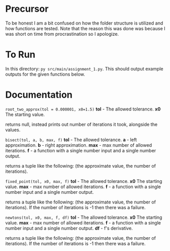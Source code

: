 # Precursor
To be honest I am a bit confused on how the folder structure is utilized and how functions are tested. Note that the reason this was done was because I was short on time from procrastination so I apologize.

# To Run
In this directory: `py src/main/assignment_1.py`. This should output example outputs for the given functions below.

# Documentation
``root_two_approx(tol = 0.000001, x0=1.5)``
**tol** - The allowed tolerance.
**x0** The starting value.

returns null, instead prints out number of iterations it took, alongside the values.

``bisect(tol, a, b, max, f)``
**tol** - The allowed tolerance.
**a** - left approximation.
**b** - right approximation.
**max** - max number of allowed iterations.
**f** - a function with a single number input and a single number output.

returns a tuple like the following: (the approximate value, the number of iterations).

``fixed_point(tol, x0, max, f)``
**tol** - The allowed tolerance.
**x0** The starting value.
**max** - max number of allowed iterations.
**f** - a function with a single number input and a single number output.

returns a tuple like the following: (the approximate value, the number of iterations). If the number of iterations is -1 then there was a failure.

``newtons(tol, x0, max, f, df)``
**tol** - The allowed tolerance.
**x0** The starting value.
**max** - max number of allowed iterations.
**f** - a function with a single number input and a single number output.
**df** - f's derivative.

returns a tuple like the following: (the approximate value, the number of iterations). If the number of iterations is -1 then there was a failure.